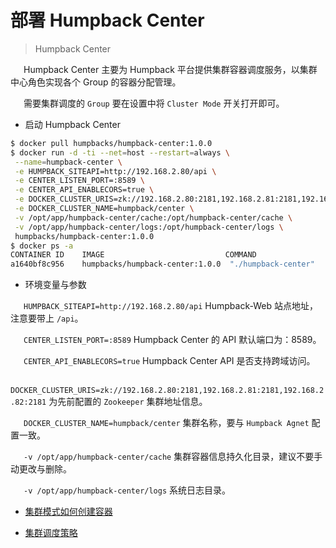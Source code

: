 # 部署 Humpback Center 

> Humpback Center  

&ensp;&ensp;&ensp;Humpback Center 主要为 Humpback 平台提供集群容器调度服务，以集群中心角色实现各个 Group 的容器分配管理。   

&ensp;&ensp;&ensp;需要集群调度的 `Group` 要在设置中将 `Cluster Mode` 开关打开即可。

- 启动 Humpback Center

```bash 
$ docker pull humpbacks/humpback-center:1.0.0
$ docker run -d -ti --net=host --restart=always \
 --name=humpback-center \
 -e HUMPBACK_SITEAPI=http://192.168.2.80/api \
 -e CENTER_LISTEN_PORT=:8589 \
 -e CENTER_API_ENABLECORS=true \
 -e DOCKER_CLUSTER_URIS=zk://192.168.2.80:2181,192.168.2.81:2181,192.168.2.82:2181 \
 -e DOCKER_CLUSTER_NAME=humpback/center \
 -v /opt/app/humpback-center/cache:/opt/humpback-center/cache \
 -v /opt/app/humpback-center/logs:/opt/humpback-center/logs \
 humpbacks/humpback-center:1.0.0
$ docker ps -a
CONTAINER ID    IMAGE                           COMMAND                  CREATED         STATUS         PORTS         NAMES
a1640bf8c956    humpbacks/humpback-center:1.0.0  "./humpback-center"     15 minutes ago  45 seconds ago              humpback-center
```

- 环境变量与参数

&ensp;&ensp;&ensp;`HUMPBACK_SITEAPI=http://192.168.2.80/api` Humpback-Web 站点地址，注意要带上 `/api`。   

&ensp;&ensp;&ensp;`CENTER_LISTEN_PORT=:8589` Humpback Center 的 API 默认端口为：8589。   

&ensp;&ensp;&ensp;`CENTER_API_ENABLECORS=true` Humpback Center API 是否支持跨域访问。

&ensp;&ensp;&ensp;`DOCKER_CLUSTER_URIS=zk://192.168.2.80:2181,192.168.2.81:2181,192.168.2.82:2181` 为先前配置的 `Zookeeper` 集群地址信息。

&ensp;&ensp;&ensp;`DOCKER_CLUSTER_NAME=humpback/center` 集群名称，要与 `Humpback Agnet` 配置一致。   

&ensp;&ensp;&ensp;`-v /opt/app/humpback-center/cache` 集群容器信息持久化目录，建议不要手动更改与删除。   

&ensp;&ensp;&ensp;`-v /opt/app/humpback-center/logs` 系统日志目录。

- [集群模式如何创建容器](cluster-create-container.md)

- [集群调度策略](cluster-container-schedule.md)